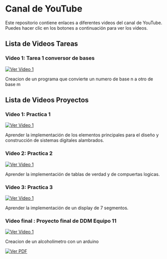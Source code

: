 # Canal de YouTube

Este repositorio contiene enlaces a diferentes videos del canal de YouTube. Puedes hacer clic en los botones a continuación para ver los videos.

## Lista de Videos Tareas

### Video 1: Tarea 1 conversor de bases 
[![Ver Video 1](https://parzibyte.me/blog/wp-content/uploads/2018/11/Logotipo-conversor-de-bases-numéricas.png)](https://youtu.be/c5vQQRzUKDE)

Creacion de un programa que convierte un numero de base n a otro de base m

## Lista de Videos Proyectos

### Video 1: Practica 1 
[![Ver Video 1](https://probotica.com.mx/cdn/shop/products/50PCS-The-new-K2665-2SK2665-TO-220-package_871ec6c3-5882-4dbc-bf58-57231e1e73ad_large.jpg?v=1532384932)](https://youtu.be/YzZvsKJaBw0)

Aprender la implementación de los elementos principales para el diseño y construcción de sistemas digitales alambrados.

### Video 2: Practica 2 
[![Ver Video 1](https://uelectronics.com/wp-content/uploads/2018/10/Led-10mm-Grande-V1.jpg)](https://youtu.be/KBUQLJQaJv8)

Aprender la implementación de tablas de verdad y de compuertas logicas.

### Video 3: Practica 3
[![Ver Video 1](https://hetpro-store.com/TUTORIALES/wp-content/uploads/2018/01/Display-7-segmentos-catodo-comun-1024x688.jpg)](https://youtu.be/bde1e2_bqGc)

Aprender la implementación de un display de 7 segmentos.


### Video final : Proyecto final de DDM Equipo 11
[![Ver Video 1](https://www.shutterstock.com/image-vector/driver-exhales-into-breathalyzer-testing-600nw-1927646714.jpg)](https://youtu.be/HLidSTpbbPk?si=xZmZmlLgsHpke8Y1)

Creacion de un alcoholímetro​ con un arduino 

[![Ver PDF](https://img.shields.io/badge/Ver%20PDF-Informational?style=for-the-badge&logo=adobeacrobatreader&logoColor=white&color=blue)](https://github.com/FranciscoJRO/DDM/blob/main/Proyecto%20Final%20DDM%20EQUIPO%2011.pdf)
